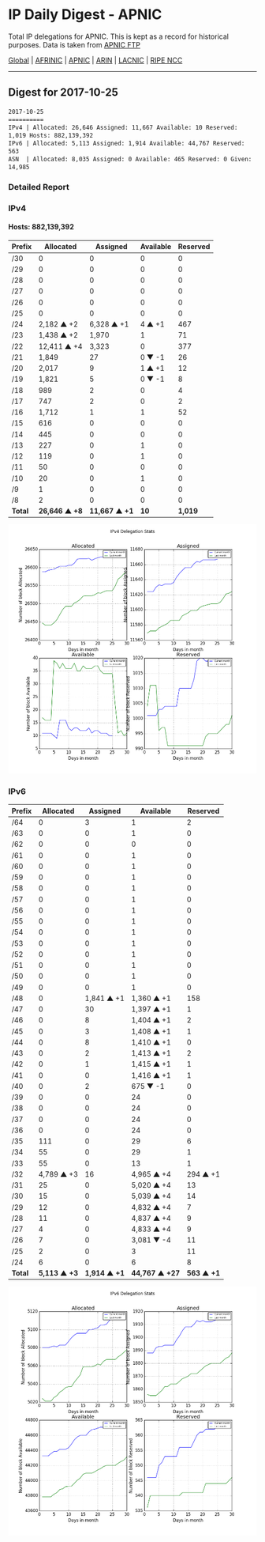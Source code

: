 # IP Daily Digest - APNIC

Total IP delegations for APNIC. This is kept as a record for historical purposes. Data is taken from [APNIC FTP](https://ftp.apnic.net/)

[Global](https://github.com/csmets/IP-Daily-Digest) | [AFRINIC](https://github.com/csmets/IP-Daily-Digest/tree/master/archives/AFRINIC) | [APNIC](https://github.com/csmets/IP-Daily-Digest/tree/master/archives/APNIC) | [ARIN](https://github.com/csmets/IP-Daily-Digest/tree/master/archives/ARIN) | [LACNIC](https://github.com/csmets/IP-Daily-Digest/tree/master/archives/LACNIC) | [RIPE NCC](https://github.com/csmets/IP-Daily-Digest/tree/master/archives/RIPE_NCC)

---

## Digest for 2017-10-25
```
2017-10-25
==========
IPv4 | Allocated: 26,646 Assigned: 11,667 Available: 10 Reserved: 1,019 Hosts: 882,139,392
IPv6 | Allocated: 5,113 Assigned: 1,914 Available: 44,767 Reserved: 563
ASN  | Allocated: 8,035 Assigned: 0 Available: 465 Reserved: 0 Given: 14,985
```

### Detailed Report

### IPv4

#### Hosts: **882,139,392**

| Prefix | Allocated | Assigned | Available | Reserved |
| ----- | ----- | ----- | ----- | ----- |
| /30 | 0 | 0 | 0 | 0 |
| /29 | 0 | 0 | 0 | 0 |
| /28 | 0 | 0 | 0 | 0 |
| /27 | 0 | 0 | 0 | 0 |
| /26 | 0 | 0 | 0 | 0 |
| /25 | 0 | 0 | 0 | 0 |
| /24 | 2,182 ▲ +2 | 6,328 ▲ +1 | 4 ▲ +1 | 467 |
| /23 | 1,438 ▲ +2 | 1,970 | 1 | 71 |
| /22 | 12,411 ▲ +4 | 3,323 | 0 | 377 |
| /21 | 1,849 | 27 | 0 ▼ -1 | 26 |
| /20 | 2,017 | 9 | 1 ▲ +1 | 12 |
| /19 | 1,821 | 5 | 0 ▼ -1 | 8 |
| /18 | 989 | 2 | 0 | 4 |
| /17 | 747 | 2 | 0 | 2 |
| /16 | 1,712 | 1 | 1 | 52 |
| /15 | 616 | 0 | 0 | 0 |
| /14 | 445 | 0 | 0 | 0 |
| /13 | 227 | 0 | 1 | 0 |
| /12 | 119 | 0 | 1 | 0 |
| /11 | 50 | 0 | 0 | 0 |
| /10 | 20 | 0 | 1 | 0 |
| /9 | 1 | 0 | 0 | 0 |
| /8 | 2 | 0 | 0 | 0 |
| **Total** | **26,646 ▲ +8** | **11,667 ▲ +1** | **10** | **1,019** |

![ipv4-stats](ipv4-figure.png)

### IPv6

| Prefix | Allocated | Assigned | Available | Reserved |
| ----- | ----- | ----- | ----- | ----- |
| /64 | 0 | 3 | 1 | 2 |
| /63 | 0 | 0 | 1 | 0 |
| /62 | 0 | 0 | 0 | 0 |
| /61 | 0 | 0 | 1 | 0 |
| /60 | 0 | 0 | 1 | 0 |
| /59 | 0 | 0 | 1 | 0 |
| /58 | 0 | 0 | 1 | 0 |
| /57 | 0 | 0 | 1 | 0 |
| /56 | 0 | 0 | 1 | 0 |
| /55 | 0 | 0 | 1 | 0 |
| /54 | 0 | 0 | 1 | 0 |
| /53 | 0 | 0 | 1 | 0 |
| /52 | 0 | 0 | 1 | 0 |
| /51 | 0 | 0 | 1 | 0 |
| /50 | 0 | 0 | 1 | 0 |
| /49 | 0 | 0 | 1 | 0 |
| /48 | 0 | 1,841 ▲ +1 | 1,360 ▲ +1 | 158 |
| /47 | 0 | 30 | 1,397 ▲ +1 | 1 |
| /46 | 0 | 8 | 1,404 ▲ +1 | 2 |
| /45 | 0 | 3 | 1,408 ▲ +1 | 1 |
| /44 | 0 | 8 | 1,410 ▲ +1 | 0 |
| /43 | 0 | 2 | 1,413 ▲ +1 | 2 |
| /42 | 0 | 1 | 1,415 ▲ +1 | 1 |
| /41 | 0 | 0 | 1,416 ▲ +1 | 1 |
| /40 | 0 | 2 | 675 ▼ -1 | 0 |
| /39 | 0 | 0 | 24 | 0 |
| /38 | 0 | 0 | 24 | 0 |
| /37 | 0 | 0 | 24 | 0 |
| /36 | 0 | 0 | 24 | 0 |
| /35 | 111 | 0 | 29 | 6 |
| /34 | 55 | 0 | 29 | 1 |
| /33 | 55 | 0 | 13 | 1 |
| /32 | 4,789 ▲ +3 | 16 | 4,965 ▲ +4 | 294 ▲ +1 |
| /31 | 25 | 0 | 5,020 ▲ +4 | 13 |
| /30 | 15 | 0 | 5,039 ▲ +4 | 14 |
| /29 | 12 | 0 | 4,832 ▲ +4 | 7 |
| /28 | 11 | 0 | 4,837 ▲ +4 | 9 |
| /27 | 4 | 0 | 4,833 ▲ +4 | 9 |
| /26 | 7 | 0 | 3,081 ▼ -4 | 11 |
| /25 | 2 | 0 | 3 | 11 |
| /24 | 6 | 0 | 6 | 8 |
| **Total** | **5,113 ▲ +3** | **1,914 ▲ +1** | **44,767 ▲ +27** | **563 ▲ +1** |

![ipv6-stats](ipv6-figure.png)